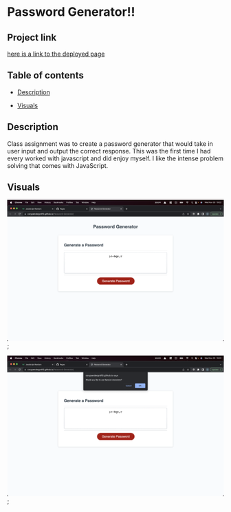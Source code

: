 # Password Generator!!

## Project link
[here is a link to the deployed page](https://corypendergraft0.github.io/Password-Generator/)

## Table of contents
- [Description](#description)

- [Visuals](#visuals)




## Description
Class assignment was to create a password generator that would take in user input and output the correct response. This was the first time I had every worked with javascript and did enjoy myself. I like the intense problem solving that comes with JavaScript.








## Visuals
![here is a picture of the deployed application](./assets/images/a%20generated%20password.png);

![here is a picture of the application asking for special characters](./assets/images/asking%20special%20characters%20visual.png);

